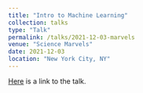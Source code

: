 ```yaml
---
title: "Intro to Machine Learning"
collection: talks
type: "Talk"
permalink: /talks/2021-12-03-marvels
venue: "Science Marvels"
date: 2021-12-03
location: "New York City, NY"
---
```


[Here](2021-12-03) is a link to the talk.
